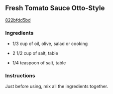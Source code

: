 ## Fresh Tomato Sauce Otto-Style

[822bfdd5bd](http://www.foodandwine.com/recipes/aspen-2003-fresh-tomato-sauce-otto-style)

### Ingredients

 - 1/3 cup of oil, olive, salad or cooking

 - 2 1/2 cup of salt, table

 - 1/4 teaspoon of salt, table

### Instructions

Just before using, mix all the ingredients together.